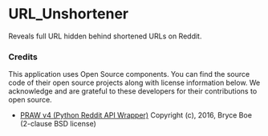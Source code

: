 # URL_Unshortener
Reveals full URL hidden behind shortened URLs on Reddit. 


### Credits 
This application uses Open Source components. You can find the source code of their open source projects along with license information below. We acknowledge and are grateful to these developers for their contributions to open source.

* [PRAW v4 (Python Reddit API Wrapper)](https://github.com/praw-dev/praw) Copyright (c), 2016, Bryce Boe (2-clause BSD license)
